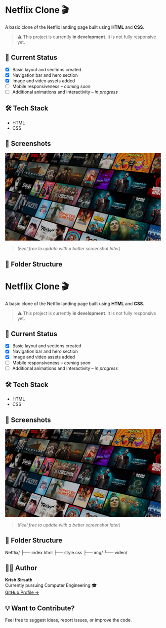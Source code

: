 # Netflix Clone 🎬

A basic clone of the Netflix landing page built using **HTML** and **CSS**.

> ⚠️ This project is currently **in development**. It is not fully responsive yet.

## 🚧 Current Status

- [x] Basic layout and sections created  
- [x] Navigation bar and hero section  
- [x] Image and video assets added  
- [ ] Mobile responsiveness – _coming soon_  
- [ ] Additional animations and interactivity – _in progress_

## 🛠️ Tech Stack

- HTML
- CSS

## 📸 Screenshots

![Netflix Clone Preview](./img/bg.jpg)  
> *(Feel free to update with a better screenshot later)*

## 📂 Folder Structure
# Netflix Clone 🎬

A basic clone of the Netflix landing page built using **HTML** and **CSS**.

> ⚠️ This project is currently **in development**. It is not fully responsive yet.

## 🚧 Current Status

- [x] Basic layout and sections created  
- [x] Navigation bar and hero section  
- [x] Image and video assets added  
- [ ] Mobile responsiveness – _coming soon_  
- [ ] Additional animations and interactivity – _in progress_

## 🛠️ Tech Stack

- HTML
- CSS

## 📸 Screenshots

![Netflix Clone Preview](./img/bg.jpg)  
> *(Feel free to update with a better screenshot later)*

## 📂 Folder Structure
Netflix/
├── index.html
├── style.css
├── img/
└── video/


## 🙋‍♂️ Author

**Krish Sirsath**  
Currently pursuing Computer Engineering 🎓  
[GitHub Profile →](https://github.com/krish3276)

## 💡 Want to Contribute?

Feel free to suggest ideas, report issues, or improve the code.

